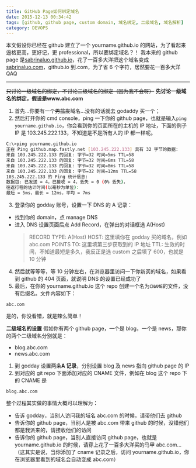 ```yaml
---
title: GitHub Page如何绑定域名
date: 2015-12-13 00:34:42
tags: [github, github page, custom domain, 域名绑定, 二级域名, 域名解析]
category: DEVOPS
---
```


本文假设你已经在 github 建立了一个 yourname.github.io 的网站，为了看起来逼格更高，更好记，更 professional，所以要绑定域名？！
我本来的 github page 是[sabrinaluo.github.io](http://sabrinaluo.github.io)，花了一百多大洋把这个域名变成[sabrinaluo.com](http://sabrinaluo.com)，github.io 到.com，为了省 6 个字符，居然要花一百多大洋 QAQ

---

~~只讨论一级域名的绑定，不讨论二级域名的绑定（因为我不会呀）~~
**先讨论一级域名的绑定，假设是www.abc.com**

1. 首先…你要有一个~~男盆友~~域名…没有的话就去 godaddy 买一个；
2. 然后打开你的 cmd console，ping 一下你的 github page，也就是输入`ping yourname.github.io`，你会看到你的页面所在的主机的 IP 地址，下面的例子 IP 是 103.245.222.133，不知道是不是所有人的 IP 都一样呢。

```bash
C:\>ping yourname.github.io
正在 Ping github.map.fastly.net [103.245.222.133] 具有 32 字节的数据:
来自 103.245.222.133 的回复: 字节=32 时间=5ms TTL=58
来自 103.245.222.133 的回复: 字节=32 时间=6ms TTL=58
来自 103.245.222.133 的回复: 字节=32 时间=8ms TTL=58
来自 103.245.222.133 的回复: 字节=32 时间=12ms TTL=58
103.245.222.133 的 Ping 统计信息:
数据包: 已发送 = 4，已接收 = 4，丢失 = 0 (0% 丢失)，
往返行程的估计时间(以毫秒为单位):
最短 = 5ms，最长 = 12ms，平均 = 7ms
```

3. 登录你的 godday 账号，设置一下 DNS 的 A 记录：

- 找到你的 domain，点 manage DNS
- 进入 DNS 设置页面后点 Add Record，在弹出的对话框选 A(Host)
  > RECORD TYPE: A(Host)
  > HOST: 这里填你在 godday 买的域名，例如 abc.com
  > POINTS TO: 这里填第三步获取到的 IP 地址
  > TTL: 生效的时间，不知道最短是多久，我反正是选 custom 之后填了 600，也就是 10 分钟

4. 然后就等等等，等 10 分钟左右，在浏览器里访问一下你新买的域名，如果看到 github 的 404 页面，就说明 DNS 的设置已经成功了
5. 最后，在你的 yourname.github.io 这个 repo 创建一个名为`CNAME`的文件，没有后缀名。文件内容如下：

```
abc.com
```

是的，你没看错，就是辣么简单！

**二级域名的设置**
假如你有两个 github page，一个是 blog，一个是 news，那你的两个二级域名分别就是：

- blog.abc.com
- news.abc.com

1. 到 godday 设置两条**A 记录**，分别设置 blog 及 news 指向 github page 的 IP
2. 到对应的 git repo 下面添加对应的 CNAME 文件，例如在 blog 这个 repo 下的 CNAME 是

```
blog.abc.com
```

整个过程其实做的事情大概可以理解为：

- 告诉 godday，当别人访问我的域名 abc.com 的时候，请带他们去 github
- 告诉你的 github page，当别人是被 abc.com 带来 github 的时候，没错他们都是我派来的，请接收他们的访问
- 告诉你的 github page，当别人直接访问 github page，也就是 yourname.github.io 的时候，请穿上花了一百多大洋买的马甲 abc.com…（这其实是说，当你添加了 cname 记录之后，访问 yourname.github.io，你在浏览器里看到的域名会自动变成 abc.com）

